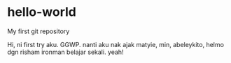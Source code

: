 # hello-world
My first git repository

Hi, ni first try aku. GGWP. 
nanti aku nak ajak matyie, min, abeleykito, helmo dgn risham ironman
belajar sekali. yeah!
